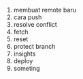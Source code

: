 1. membuat remote baru
2. cara push
3. resolve conflict
4. fetch
5. reset
6. protect branch
7. insights
8. deploy
9. someting
